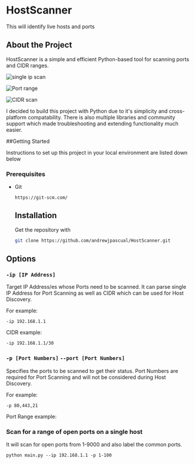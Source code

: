 # HostScanner
This will identify live hosts and ports


## About the Project
HostScanner is a simple and efficient Python-based tool for scanning ports and CIDR ranges.


![single ip scan](https://github.com/user-attachments/assets/8d1dbc6e-27eb-4f0b-93a3-b108dc1810b1)

![Port range](https://github.com/user-attachments/assets/a699ee7c-4907-4257-b674-b30b20463ae8)

![CIDR scan](https://github.com/user-attachments/assets/5e98efba-f40f-4151-b5ff-e3f81d3bad40)

I decided to build this project with Python due to it's simplicity and cross-platform compatability. There is also multiple libraries and community support which made troubleshooting and extending functionality much easier.

##Getting Started

Instructions to set up this project in your local environment are listed down below

### Prerequisites

* Git
  ```
  https://git-scm.com/
  ```

  ## Installation

   Get the repository with
   ```sh
   git clone https://github.com/andrewjpascual/HostScanner.git
   ```

## Options
### `-ip [IP Address]`
Target IP Address/es whose Ports need to be scanned. It can parse single IP Address for Port Scanning as well as CIDR which can be used for Host Discovery.

For example:
```
-ip 192.168.1.1
```

CIDR example:
```
-ip 192.168.1.1/30
```

### `-p [Port Numbers]` `--port [Port Numbers]`
Specifies the ports to be scanned to get their status. Port Numbers are required for Port Scanning and will not be considered during Host Discovery.

For example:
```
-p 80,443,21
```

Port Range example:
### **Scan for a range of open ports on a single host**
It will scan for open ports from 1-9000 and also label the common ports.
```
python main.py --ip 192.168.1.1 -p 1-100
```

